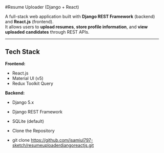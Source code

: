 #Resume Uploader (Django + React)

A full-stack web application built with **Django REST Framework** (backend) and **React.js** (frontend).  
It allows users to **upload resumes**, **store profile information**, and **view uploaded candidates** through REST APIs.

---

##  Tech Stack

**Frontend:**  
- React.js  
- Material UI (v5)  
- Redux Toolkit Query  

**Backend:**  
- Django 5.x  
- Django REST Framework  
- SQLite (default)

- Clone the Repository
- git clone https://github.com/isamiul797-sketch/resumeuploaderdjangoreactjs.git




